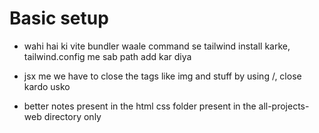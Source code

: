 # Basic setup
- wahi hai ki vite bundler waale command se tailwind install karke, tailwind.config me sab path add kar diya
- jsx me we have to close the tags like img and stuff by using /, close kardo usko 

- better notes present in the html css folder present in the all-projects-web directory only